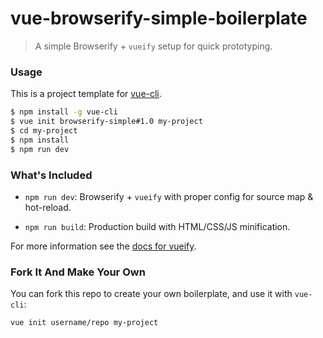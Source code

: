 # vue-browserify-simple-boilerplate

> A simple Browserify + `vueify` setup for quick prototyping.

### Usage

This is a project template for [vue-cli](https://github.com/vuejs/vue-cli).

``` bash
$ npm install -g vue-cli
$ vue init browserify-simple#1.0 my-project
$ cd my-project
$ npm install
$ npm run dev
```

### What's Included

- `npm run dev`: Browserify + `vueify` with proper config for source map & hot-reload.

- `npm run build`: Production build with HTML/CSS/JS minification.

For more information see the [docs for vueify](https://github.com/vuejs/vueify).

### Fork It And Make Your Own

You can fork this repo to create your own boilerplate, and use it with `vue-cli`:

``` bash
vue init username/repo my-project
```
